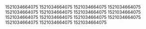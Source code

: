 1521034664075
1521034664075
1521034664075
1521034664075
1521034664075
1521034664075
1521034664075
1521034664075
1521034664075
1521034664075
1521034664075
1521034664075
1521034664075
1521034664075
1521034664075